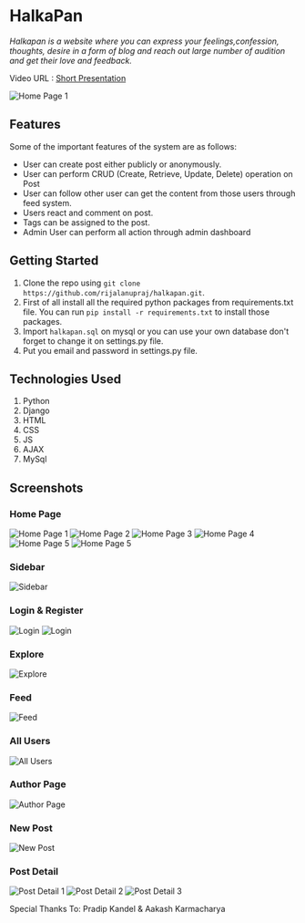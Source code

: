 # HalkaPan

  *Halkapan is a website where you can express your feelings,confession, thoughts, desire  in a form of blog and reach out large number of audition and get their love and feedback.*

Video URL : [Short Presentation](https://youtu.be/-Uu4BNHXKTE/)

![Home Page 1](extras/images/homepage-1.png)

## Features

Some of the important features of the system are as follows:

* User can create post either publicly or anonymously.
* User can perform CRUD (Create, Retrieve, Update, Delete) operation on Post
* User can follow other user can get the content from those users through feed system.
* Users react and comment on post.
* Tags can be assigned to the post.
* Admin User can perform all action through admin dashboard

## Getting Started

1. Clone the repo using `git clone https://github.com/rijalanupraj/halkapan.git`.
2. First of all install all the required python packages from requirements.txt file. You can run `pip install -r requirements.txt` to install those packages.
3. Import `halkapan.sql` on mysql or you can use your own database don't forget to change it on settings.py file.
4. Put you email and password in settings.py file.

## Technologies Used

1. Python
2. Django
3. HTML
4. CSS
5. JS
6. AJAX
7. MySql

## Screenshots

### Home Page

![Home Page 1](extras/images/homepage-1.png)
![Home Page 2](extras/images/homepage-2.png)
![Home Page 3](extras/images/homepage-3.png)
![Home Page 4](extras/images/homepage-4.png)
![Home Page 5](extras/images/homepage-5.png)
![Home Page 5](extras/images/homepage-6.png)

### Sidebar

![Sidebar](extras/images/sidebar.png)

### Login & Register

![Login](extras/images/login.png)
![Login](extras/images/register.png)

### Explore

![Explore](extras/images/explore.png)

### Feed

![Feed](extras/images/feed.png)

### All Users

![All Users](extras/images/allusers.png)

### Author Page

![Author Page](extras/images/authorpage.png)

### New Post

![New Post](extras/images/newpost.png)

### Post Detail

![Post Detail 1](extras/images/postdetail-1.png)
![Post Detail 2](extras/images/postdetail-2.png)
![Post Detail 3](extras/images/postdetail-3.png)

Special Thanks To: Pradip Kandel & Aakash Karmacharya
